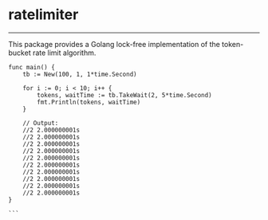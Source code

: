 # ratelimiter
----
This package provides a Golang lock-free implementation of the token-bucket rate limit algorithm. 

````
func main() {
	tb := New(100, 1, 1*time.Second) 

	for i := 0; i < 10; i++ {
		tokens, waitTime := tb.TakeWait(2, 5*time.Second)
		fmt.Println(tokens, waitTime)
	}

	// Output:
	//2 2.000000001s
    //2 2.000000001s
    //2 2.000000001s
    //2 2.000000001s
    //2 2.000000001s
    //2 2.000000001s
    //2 2.000000001s
    //2 2.000000001s
    //2 2.000000001s
    //2 2.000000001s
}

```

